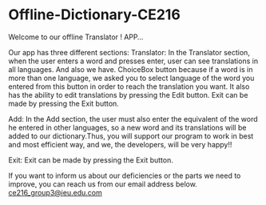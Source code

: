 # Offline-Dictionary-CE216
Welcome to our offline Translator !
APP…

Our app has three different sections:
Translator:
In the Translator section, when the user enters a word and presses enter, user can see translations in all languages. And also we have. ChoiceBox button because if a word is in more than one language, we asked you to select language of the word you entered from this button in order to reach the translation you want. It also has the ability to edit translations by pressing the Edit button. Exit can be made by pressing the Exit button.

Add:
In the Add section, the user must also enter the equivalent of the word he entered in other languages, so a new word and its translations will be added to our dictionary.Thus, you will support our program to work in best and most efficient way, and we, the developers, will be very happy!!

Exit:
Exit can be made by pressing the Exit button.

If you want to inform us about our deficiencies or the parts we need to improve, you can reach us from our email address below.
ce216_group3@ieu.edu.com
